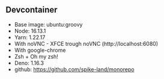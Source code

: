 ## Devcontainer

- Base image: ubuntu:groovy
- Node: 16.13.1
- Yarn: 1.22.17
- With noVNC - XFCE trough noVNC (http://localhost:6080)
- With google-chrome
- Zsh + Oh my zsh!
- Deno: 1.16.3
- github: https://github.com/spike-land/monorepo
